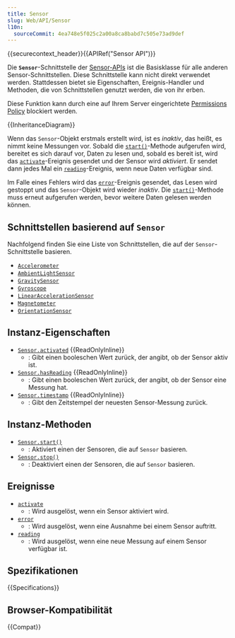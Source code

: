 ```yaml
---
title: Sensor
slug: Web/API/Sensor
l10n:
  sourceCommit: 4ea748e5f025c2a00a8ca8babd7c505e73ad9def
---
```


{{securecontext_header}}{{APIRef("Sensor API")}}

Die **`Sensor`**-Schnittstelle der [Sensor-APIs](/de/docs/Web/API/Sensor_APIs) ist die Basisklasse für alle anderen Sensor-Schnittstellen. Diese Schnittstelle kann nicht direkt verwendet werden. Stattdessen bietet sie Eigenschaften, Ereignis-Handler und Methoden, die von Schnittstellen genutzt werden, die von ihr erben.

Diese Funktion kann durch eine auf Ihrem Server eingerichtete [Permissions Policy](/de/docs/Web/HTTP/Permissions_Policy) blockiert werden.

{{InheritanceDiagram}}

Wenn das `Sensor`-Objekt erstmals erstellt wird, ist es _inaktiv_, das heißt, es nimmt keine Messungen vor. Sobald die [`start()`](/de/docs/Web/API/Sensor/start)-Methode aufgerufen wird, bereitet es sich darauf vor, Daten zu lesen und, sobald es bereit ist, wird das [`activate`](/de/docs/Web/API/Sensor/activate_event)-Ereignis gesendet und der Sensor wird _aktiviert_. Er sendet dann jedes Mal ein [`reading`](/de/docs/Web/API/Sensor/reading_event)-Ereignis, wenn neue Daten verfügbar sind.

Im Falle eines Fehlers wird das [`error`](/de/docs/Web/API/Sensor/error_event)-Ereignis gesendet, das Lesen wird gestoppt und das `Sensor`-Objekt wird wieder _inaktiv_. Die [`start()`](/de/docs/Web/API/Sensor/start)-Methode muss erneut aufgerufen werden, bevor weitere Daten gelesen werden können.

## Schnittstellen basierend auf `Sensor`

Nachfolgend finden Sie eine Liste von Schnittstellen, die auf der `Sensor`-Schnittstelle basieren.

- [`Accelerometer`](/de/docs/Web/API/Accelerometer)
- [`AmbientLightSensor`](/de/docs/Web/API/AmbientLightSensor)
- [`GravitySensor`](/de/docs/Web/API/GravitySensor)
- [`Gyroscope`](/de/docs/Web/API/Gyroscope)
- [`LinearAccelerationSensor`](/de/docs/Web/API/LinearAccelerationSensor)
- [`Magnetometer`](/de/docs/Web/API/Magnetometer)
- [`OrientationSensor`](/de/docs/Web/API/OrientationSensor)

## Instanz-Eigenschaften

- [`Sensor.activated`](/de/docs/Web/API/Sensor/activated) {{ReadOnlyInline}}
  - : Gibt einen booleschen Wert zurück, der angibt, ob der Sensor aktiv ist.
- [`Sensor.hasReading`](/de/docs/Web/API/Sensor/hasReading) {{ReadOnlyInline}}
  - : Gibt einen booleschen Wert zurück, der angibt, ob der Sensor eine Messung hat.
- [`Sensor.timestamp`](/de/docs/Web/API/Sensor/timestamp) {{ReadOnlyInline}}
  - : Gibt den Zeitstempel der neuesten Sensor-Messung zurück.

## Instanz-Methoden

- [`Sensor.start()`](/de/docs/Web/API/Sensor/start)
  - : Aktiviert einen der Sensoren, die auf `Sensor` basieren.
- [`Sensor.stop()`](/de/docs/Web/API/Sensor/stop)
  - : Deaktiviert einen der Sensoren, die auf `Sensor` basieren.

## Ereignisse

- [`activate`](/de/docs/Web/API/Sensor/activate_event)
  - : Wird ausgelöst, wenn ein Sensor aktiviert wird.
- [`error`](/de/docs/Web/API/Sensor/error_event)
  - : Wird ausgelöst, wenn eine Ausnahme bei einem Sensor auftritt.
- [`reading`](/de/docs/Web/API/Sensor/reading_event)
  - : Wird ausgelöst, wenn eine neue Messung auf einem Sensor verfügbar ist.

## Spezifikationen

{{Specifications}}

## Browser-Kompatibilität

{{Compat}}
